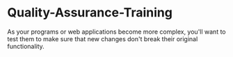 # Quality-Assurance-Training
As your programs or web applications become more complex, you'll want to test them to make sure that new changes don't break their original functionality.
